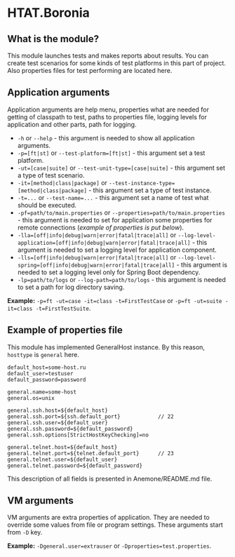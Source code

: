 # HTAT.Boronia

## What is the module?

This module launches tests and makes reports about results. You can create test scenarios for some kinds of test platforms in this part of project. Also properties files for test performing are located here.

## Application arguments

Application arguments are help menu, properties what are needed for getting of classpath to test, paths to properties file, logging levels for application and other parts, path for logging.

* `-h` or `--help` - this argument is needed to show all application arguments.
* `-p=[ft|st]` or `--test-platform=[ft|st]` - this argument set a test platform.
* `-ut=[case|suite]` or `--test-unit-type=[case|suite]` - this argument set a type of test scenario.
* `-it=[method|class|package]` or `--test-instance-type=[method|class|package]` - this argument set a type of test instance.
* `-t=...` or `--test-name=...` - this argument set a name of test what should be executed.
* `-pf=path/to/main.properties` or `--properties=path/to/main.properties` - this argument is needed to set for application some properties for remote connections (*example of properties is put below*).
* `-lla=[off|info|debug|warn|error|fatal|trace|all]` or `--log-level-application=[off|info|debug|warn|error|fatal|trace|all]` - this argument is needed to set a logging level for application component.
* `-lls=[off|info|debug|warn|error|fatal|trace|all]` or `--log-level-spring=[off|info|debug|warn|error|fatal|trace|all]` - this argument is needed to set a logging level only for Spring Boot dependency.
* `-lp=path/to/logs` or `--log-path=path/to/logs` - this argument is needed to set a path for log directory saving.

**Example:** `-p=ft -ut=case -it=class -t=FirstTestCase` or `-p=ft -ut=suite -it=class -t=FirstTestSuite`.

## Example of properties file

This module has implemented GeneralHost instance. By this reason, `hosttype` is `general` here.

```
default_host=some-host.ru
default_user=testuser
default_password=password

general.name=some-host
general.os=unix

general.ssh.host=${default_host}
general.ssh.port=${ssh.default_port}            // 22
general.ssh.user=${default_user}
general.ssh.password=${default_password}
general.ssh.options[StrictHostKeyChecking]=no

general.telnet.host=${default_host}
general.telnet.port=${telnet.default_port}      // 23
general.telnet.user=${default_user}
general.telnet.password=${default_password}
```

This description of all fields is presented in Anemone/README.md file.

## VM arguments

VM arguments are extra properties of application. They are needed to override some values from file or program settings. These arguments start from `-D` key.

**Example:** `-Dgeneral.user=extrauser` or `-Dproperties=test.properties`.
